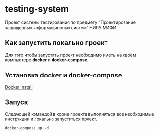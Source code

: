 # testing-system
Проект системы тестирования по предмету "Проектирование защищенных информационных систем" НИЯУ МИФИ

## Как запустить локально проект
Для того чтобы запустить проект необходимо иметь на своём
компьютере **docker** и **docker-compose**.  

## Установка **docker** и **docker-compose**
[Docker install](https://docs.docker.com/get-docker/)
## Запуск
Следующей командой в корне проекта выполняться все необходимые инструкции и локально запуститься проект.
```shell
docker-compose up -d
```